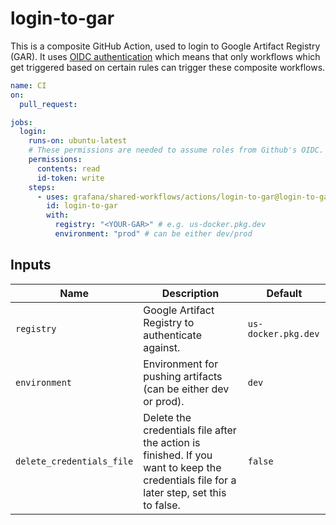 # login-to-gar

This is a composite GitHub Action, used to login to Google Artifact Registry (GAR).
It uses [OIDC authentication](https://docs.github.com/en/actions/deployment/security-hardening-your-deployments/about-security-hardening-with-openid-connect)
which means that only workflows which get triggered based on certain rules can trigger these composite workflows.

<!-- x-release-please-start-version -->

```yaml
name: CI
on:
  pull_request:

jobs:
  login:
    runs-on: ubuntu-latest
    # These permissions are needed to assume roles from Github's OIDC.
    permissions:
      contents: read
      id-token: write
    steps:
      - uses: grafana/shared-workflows/actions/login-to-gar@login-to-gar/v0.4.2
        id: login-to-gar
        with:
          registry: "<YOUR-GAR>" # e.g. us-docker.pkg.dev
          environment: "prod" # can be either dev/prod
```

<!-- x-release-please-end-version -->

## Inputs

| Name                      | Description                                                                                                                             | Default             |
| ------------------------- | --------------------------------------------------------------------------------------------------------------------------------------- | ------------------- |
| `registry`                | Google Artifact Registry to authenticate against.                                                                                       | `us-docker.pkg.dev` |
| `environment`             | Environment for pushing artifacts (can be either dev or prod).                                                                          | `dev`               |
| `delete_credentials_file` | Delete the credentials file after the action is finished. If you want to keep the credentials file for a later step, set this to false. | `false`             |
